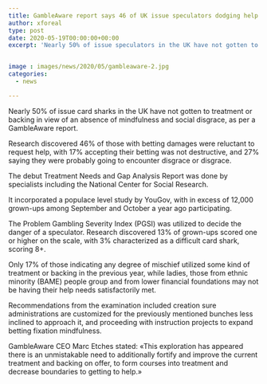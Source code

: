 ```yaml
---
title: GambleAware report says 46 of UK issue speculators dodging help
author: xforeal 
type: post
date: 2020-05-19T00:00:00+00:00
excerpt: 'Nearly 50% of issue speculators in the UK have not gotten to treatment or backing as a result of an absence of mindfulness and social disgrace, as indicated by a GambleAware report '


image : images/news/2020/05/gambleaware-2.jpg
categories:
  - news

---
```

Nearly 50% of issue card sharks in the UK have not gotten to treatment or backing in view of an absence of mindfulness and social disgrace, as per a GambleAware report. 

Research discovered 46&percnt; of those with betting damages were reluctant to request help, with 17&percnt; accepting their betting was not destructive, and 27&percnt; saying they were probably going to encounter disgrace or disgrace. 

The debut Treatment Needs and Gap Analysis Report was done by specialists including the National Center for Social Research. 

It incorporated a populace level study by YouGov, with in excess of 12,000 grown-ups among September and October a year ago participating. 

The Problem Gambling Severity Index (PGSI) was utilized to decide the danger of a speculator. Research discovered 13&percnt; of grown-ups scored one or higher on the scale, with 3&percnt; characterized as a difficult card shark, scoring 8+. 

Only 17&percnt; of those indicating any degree of mischief utilized some kind of treatment or backing in the previous year, while ladies, those from ethnic minority (BAME) people group and from lower financial foundations may not be having their help needs satisfactorily met. 

Recommendations from the examination included creation sure administrations are customized for the previously mentioned bunches less inclined to approach it, and proceeding with instruction projects to expand betting fixation mindfulness. 

GambleAware CEO Marc Etches stated: &#171;This exploration has appeared there is an unmistakable need to additionally fortify and improve the current treatment and backing on offer, to form courses into treatment and decrease boundaries to getting to help.&#187;